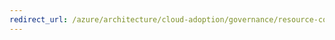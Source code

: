 ```yaml
---
redirect_url: /azure/architecture/cloud-adoption/governance/resource-consistency/azure-resource-access
---
```

